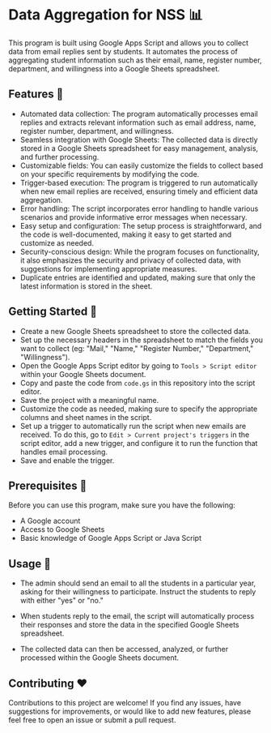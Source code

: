 
# Data Aggregation for NSS 📊

This program is built using Google Apps Script and allows you to collect data from email replies sent by students. It automates the process of aggregating student information such as their email, name, register number, department, and willingness into a Google Sheets spreadsheet.

## Features 🚀

- Automated data collection: The program automatically processes email replies and extracts relevant information such as email address, name, register number, department, and willingness.
- Seamless integration with Google Sheets: The collected data is directly stored in a Google Sheets spreadsheet for easy management, analysis, and further processing.
- Customizable fields: You can easily customize the fields to collect based on your specific requirements by modifying the code.
- Trigger-based execution: The program is triggered to run automatically when new email replies are received, ensuring timely and efficient data aggregation.
- Error handling: The script incorporates error handling to handle various scenarios and provide informative error messages when necessary.
- Easy setup and configuration: The setup process is straightforward, and the code is well-documented, making it easy to get started and customize as needed.
- Security-conscious design: While the program focuses on functionality, it also emphasizes the security and privacy of collected data, with suggestions for implementing appropriate measures.
- Duplicate entries are identified and updated, making sure that only the latest information is stored in the sheet.
## Getting Started 📝

- Create a new Google Sheets spreadsheet to store the collected data.
- Set up the necessary headers in the spreadsheet to match the fields you want to collect (eg: "Mail," "Name," "Register Number," "Department," "Willingness").
- Open the Google Apps Script editor by going to `Tools > Script editor` within your Google Sheets document.
- Copy and paste the code from `code.gs` in this repository into the script editor.
- Save the project with a meaningful name.
- Customize the code as needed, making sure to specify the appropriate columns and sheet names in the script.
- Set up a trigger to automatically run the script when new emails are received. To do this, go to `Edit > Current project's triggers` in the script editor, add a new trigger, and configure it to run the function that handles email processing.
- Save and enable the trigger.

## Prerequisites 🤖

Before you can use this program, make sure you have the following:

- A Google account
- Access to Google Sheets
- Basic knowledge of Google Apps Script or Java Script

## Usage 🧠

- The admin should send an email to all the students in a particular year, asking for their willingness to participate. Instruct the students to reply with either "yes" or "no."

- When students reply to the email, the script will automatically process their responses and store the data in the specified Google Sheets spreadsheet.

- The collected data can then be accessed, analyzed, or further processed within the Google Sheets document.



## Contributing ❤️

Contributions to this project are welcome! If you find any issues, have suggestions for improvements, or would like to add new features, please feel free to open an issue or submit a pull request.


